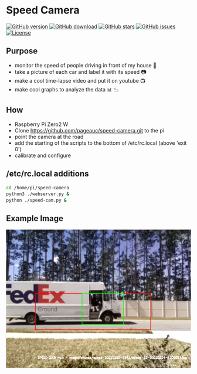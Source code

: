 # Speed Camera

[![GitHub version](https://img.shields.io/github/release/jcksnvllxr80/speed-camera.svg)](lib-release)
[![GitHub download](https://img.shields.io/github/downloads/jcksnvllxr80/speed-camera/total.svg)](lib-release)
[![GitHub stars](https://img.shields.io/github/stars/jcksnvllxr80/speed-camera.svg)](lib-stars)
[![GitHub issues](https://img.shields.io/github/issues/jcksnvllxr80/speed-camera.svg)](lib-issues)
[![License](https://img.shields.io/badge/license-MIT-blue.svg)](lib-licence)

## Purpose

- monitor the speed of people driving in front of my house :truck:
- take a picture of each car and label it with its speed :camera:
- make a cool time-lapse video and put it on youtube :tv:
- make cool graphs to analyze the data :bar_chart: :chart_with_downwards_trend:

## How

- Raspberry Pi Zero2 W
- Clone <https://github.com/pageauc/speed-camera.git> to the pi
- point the camera at the road
- add the starting of the scripts to the bottom of /etc/rc.local (above 'exit 0')
- calibrate and configure

## /etc/rc.local additions

```sh
cd /home/pi/speed-camera
python3 ./webserver.py &
python ./speed-cam.py &
```

## Example Image

![alt text](./img/example_image.jpg "Example")
